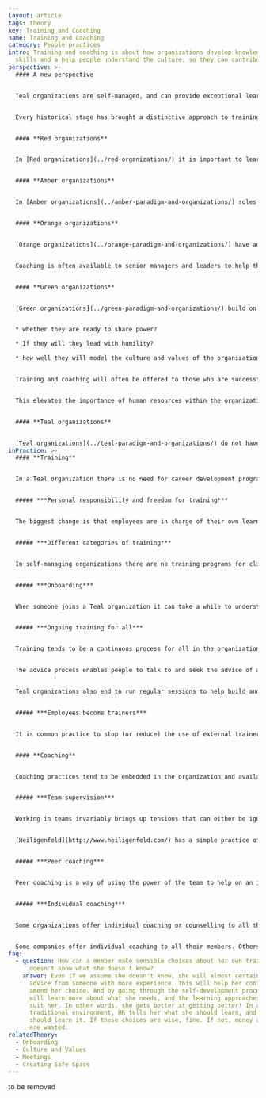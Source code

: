 ```yaml
---
layout: article
tags: theory
key: Training and Coaching
name: Training and Coaching
category: People practices
intro: Training and coaching is about how organizations develop knowledge,
  skills and a help people understand the culture. so they can contribute fully.
perspective: >-
  #### A new perspective


  Teal organizations are self-managed, and can provide exceptional learning opportunities. Everyone is encouraged to develop their roles and, the more they embrace opportunities, the more they learn. The key difference is that people take responsibility for their own development. There is no HR department running training courses to fill roles in the organization. It is common though for [Teal organizations](../teal-paradigm-and-organizations/) to offer significant [on-boarding](../onboarding/)


  Every historical stage has brought a distinctive approach to training and coaching.


  #### **Red organizations**


  In [Red organizations](../red-organizations/) it is important to learn about power: how it is acquired, and how it is used. This learning comes by watching and listening. There may be 'initiation' rites. There may be training in the tools of the trade. Beyond that, most knowledge is acquired by watching and listening as one obtains more and more seniority - like an informal apprenticeship.


  #### **Amber organizations**


  In [Amber organizations](../amber-paradigm-and-organizations/) roles are clearly divided and specific. Training is provided to enable those at each level in the organization to carry out their duties and responsibilities effectively (for example officer training in the military). For some, vocational training is offered by independent institutions (vocational schools or universities). The qualification can be  specific to a particular profession. On-going training often takes place on-the-job, enabling the best at each level to be considered for promotion.


  #### **Orange organizations**


  [Orange organizations](../orange-paradigm-and-organizations/) have adopted the revolutionary premise of meritocracy. In principle, anybody can move up the ladder. The mail room boy can become the CEO - even if that boy happens to be a girl or have a minority back-ground. This progress is supported by a Training Department, often a sub-section of HR. It is not unusual to have lists of competencies required for each role in the organization (sales people, technicians, new managers, emerging managers, senior managers, and so on). The pervasive thinking is that talent should be developed to fill the present and future boxes on the organization chart. This breakthrough in social fairness gives people options, at least in principle, to pursue the path that best suits their talents.


  Coaching is often available to senior managers and leaders to help them settle into new roles and perform better. Coaching is usually not available to those lower down in the organization.


  #### **Green organizations**


  [Green organizations](../green-paradigm-and-organizations/) build on the practices of Orange organizations by adding a twist to management development. Managers are expected to be in service to those they lead, support and serve. Candidates for management positions are often screened for mindset and behavior to assess:


  * whether they are ready to share power?

  * If they will they lead with humility?

  * how well they will model the culture and values of the organization?


  Training and coaching will often be offered to those who are successful to help them put their leadership into practice more effectively.


  This elevates the importance of human resources within the organization. A large staff might necessitate processes like culture initiatives, 360-degree feedback, succession planning and morale surveys.


  #### **Teal organizations**


  [Teal organizations](../teal-paradigm-and-organizations/) do not have an HR function. However, because they are self-managed, they can provide exceptional learning opportunities. Everyone is encouraged to develop their roles and try out new things. The more they embrace opportunities, the more they learn--either from their colleagues or from the training taken to develop new skills. The key difference is that people take responsibility for their own development. There is no HR department running training courses to fill roles in the organization. Teal organizations still invest in skills training. But this is often delivered by colleagues. It is common for Teal organizations to offer significant on-boarding training. It is difficult to transfer from a traditional organization without learning the new rules, and unlearning the old ones.
inPractice: >-
  #### **Training**


  In a Teal organization there is no need for career development programs. Instead training tends to focus on personal growth and building a common culture. Skill training programs are still needed and are open to all those who require them. They are often led by colleagues rather than external trainers because the training then becomes deeply infused with the company’s [values and culture](../culture-and-values/).


  ##### ***Personal responsibility and freedom for training***


  The biggest change is that employees are in charge of their own learning. They choose training to serve their own growth rather than training for career development. Provided members use the advice process, they can usually arrange any training they need. Some organizations have simplified matters by allowing colleagues to spend up to a specific amount on training without using the advice process. 


  ##### ***Different categories of training***


  In self-managing organizations there are no training programs for climbing the ladder. But they offer training rarely found in traditional organizations: training in the common culture and its processes (attended by all), and personal development training. Skill training programs still exist as required.  These are often led by colleagues rather than external trainers, people who really understand the company’s values and culture.


  ##### ***Onboarding***


  When someone joins a Teal organization it can take a while to understand the culture and processes that support it. As a consequence, Teal organzations tend to invest heavily in induction training. New hires are introduced to the various processes and given time to meet and work with a range of people across the organization. They may also be given training in subjects such as active listening, conflict resolution and problem solving.


  ##### ***Ongoing training for all***


  Training tends to be a continuous process for all in the organization. This typically happens through the advice process and through dedicating time to support the organizational culture.


  The advice process enables people to talk to and seek the advice of a range of people they would probably not have to deal with in a more conventional organization. As a consequence much is learnt about wide range of issues. The variety of roles that people take on also encourages this process.


  Teal organizations also end to run regular sessions to help build and develop the culture. These can include sessions where people can work on their own development with group support through to workshops designed to tune into the purpose of the organization. At [FAVI](http://www.favi.com/) Jean-François Zobrist hosted a session every Friday morning to address a specific cultural issue; these were open to anyone.


  ##### ***Employees become trainers***


  It is common practice to stop (or reduce) the use of external trainers. Classes are presented by colleagues who are passionate about the subject, and who tailor material to the language and culture of the organization. It is not uncommon for courses to go from the inside out. They might start by helping people to connect with who they are, and invite them to find authentic ways to express this as they discuss the subject matter. It could be difficult for an outsider to lead this discussion. Using members as trainers saves money and boosts morale--because it offers the trainer an opportunity to give and be recognized for their expertise.


  #### **Coaching**


  Coaching practices tend to be embedded in the organization and available to all. Coaching can take a number of different formats:


  ##### ***Team supervision***


  Working in teams invariably brings up tensions that can either be ignored or worked through. Dealing with the personal and underlying issues effectively is invariable a source of significant growth. It is not surprising that coaching support is available to facilitate this growth.


  [Heiligenfeld](http://www.heiligenfeld.com/) has a simple practice of coaching in team supervision. The company works with four external coaches who each have their domain of expertise (relationships, organization development, systems thinking and leadership). There are time slots with these coaches every month that teams can sign-up for. It's recommended that each team has at least one session a year; the average is two to four. With the help of the outsider, colleagues explore what a tension reveals about themselves and how they can resolve it.


  ##### ***Peer coaching***


  Peer coaching is a way of using the power of the team to help on an individual basis. Buutzorg for example, has a peer coaching process called ‘Intervesie”. It is structured process for helping an individual address and resolve an issue or problem with team support. Rather than falling into the common practices of offering advice or reassurance, the process allows the individual to work out a way forward on their own. There is often significant growth in the process as personal issues are recognized and worked through in a safe space.


  ##### ***Individual coaching***


  Some organizations offer individual coaching or counselling to all their members on a free and confidential basis, to both employees and their families for non-work matters. This reinforces the principle of wholeness by supporting the member in all aspects of their life.


  Some companies offer individual coaching to all their members. Others extend this, on a free and confidential basis, to employees and their families for non-work matters.
faq:
  - question: How can a member make sensible choices about her own training when she
      doesn't know what she doesn't know?
    answer: Even if we assume she doesn't know, she will almost certainly seek
      advice from someone with more experience. This will help her confirm or
      amend her choice. And by going through the self-development process, she
      will learn more about what she needs, and the learning approaches that
      suit her. In other words, she gets better at getting better! In a
      traditional environment, HR tells her what she should learn, and how she
      should learn it. If these choices are wise, fine. If not, money and time
      are wasted.
relatedTheory:
  - Onboarding
  - Culture and Values
  - Meetings
  - Creating Safe Space
---
```

to be removed